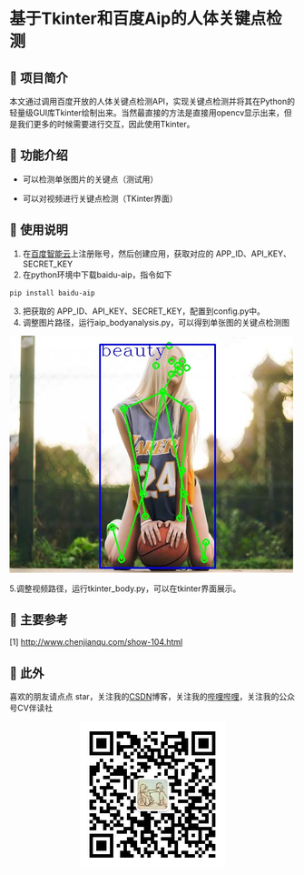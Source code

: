 # 基于Tkinter和百度Aip的人体关键点检测



## :paperclip:  ​项目简介

​       本文通过调用百度开放的人体关键点检测API，实现关键点检测并将其在Python的轻量级GUI库Tkinter绘制出来。当然最直接的方法是直接用opencv显示出来，但是我们更多的时候需要进行交互，因此使用Tkinter。



## :paperclip:  功能介绍

- 可以检测单张图片的关键点（测试用）

- 可以对视频进行关键点检测（TKinter界面）

  

## :paperclip:  使用说明

1. 在[百度智能云](https://login.bce.baidu.com/?account=)上注册账号，然后创建应用，获取对应的 APP_ID、API_KEY、SECRET_KEY
2. 在python环境中下载baidu-aip，指令如下

```
pip install baidu-aip
```

3. 把获取的 APP_ID、API_KEY、SECRET_KEY，配置到config.py中。
4. 调整图片路径，运行aip_bodyanalysis.py，可以得到单张图的关键点检测图

<img src='./data/test_ok.jpg'>

5.调整视频路径，运行tkinter_body.py，可以在tkinter界面展示。



## :paperclip:  主要参考

[1] <http://www.chenjianqu.com/show-104.html>



## :paperclip:  此外

喜欢的朋友请点点 star，关注我的[CSDN](https://mp.csdn.net/console/article)博客，关注我的[哔哩哔哩](https://space.bilibili.com/424394389?spm_id_from=333.788.b_765f7570696e666f.1)，关注我的公众号CV伴读社

<div align=center><img src="https://github.com/xiaoxuebajie/LeetCode/raw/master/solution_python/images/qrcode.jpg" style='zoom:100%'>

